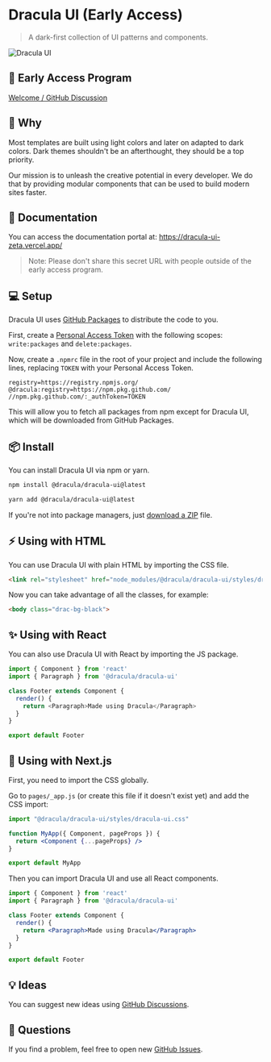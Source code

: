 # Dracula UI (Early Access)

> A dark-first collection of UI patterns and components.

![Dracula UI](https://user-images.githubusercontent.com/398893/111241824-24571f00-85bb-11eb-86fc-15836ac703c6.png)

## :tada: Early Access Program

[Welcome / GitHub Discussion](https://github.com/dracula/dracula-ui/discussions/17)

## :thinking: Why

Most templates are built using light colors and later on adapted to dark colors. Dark themes shouldn't be an afterthought, they should be a top priority.

Our mission is to unleash the creative potential in every developer. We do that by providing modular components that can be used to build modern sites faster.

## :book: Documentation

You can access the documentation portal at: https://dracula-ui-zeta.vercel.app/

> Note: Please don't share this secret URL with people outside of the early access program.

## :computer: Setup

Dracula UI uses [GitHub Packages](https://github.com/features/packages) to distribute the code to you.

First, create a [Personal Access Token](https://github.com/settings/tokens/new) with the following scopes: `write:packages` and `delete:packages`.

Now, create a `.npmrc` file in the root of your project and include the following lines, replacing `TOKEN` with your Personal Access Token.

```
registry=https://registry.npmjs.org/
@dracula:registry=https://npm.pkg.github.com/
//npm.pkg.github.com/:_authToken=TOKEN
```

This will allow you to fetch all packages from npm except for Dracula UI, which will be downloaded from GitHub Packages.

## :package: Install

You can install Dracula UI via npm or yarn.

```bash
npm install @dracula/dracula-ui@latest

yarn add @dracula/dracula-ui@latest
```

If you're not into package managers, just [download a ZIP](https://github.com/dracula/dracula-ui/archive/master.zip) file.

## :zap: Using with HTML

You can use Dracula UI with plain HTML by importing the CSS file.

```html
<link rel="stylesheet" href="node_modules/@dracula/dracula-ui/styles/dracula-ui.css" />
```

Now you can take advantage of all the classes, for example:

```html
<body class="drac-bg-black">
```

## :sparkles: Using with React

You can also use Dracula UI with React by importing the JS package.

```js
import { Component } from 'react'
import { Paragraph } from '@dracula/dracula-ui'

class Footer extends Component {
  render() {
    return <Paragraph>Made using Dracula</Paragraph>
  }
}

export default Footer
```

## :rocket: Using with Next.js

First, you need to import the CSS globally.

Go to `pages/_app.js` (or create this file if it doesn't exist yet) and add the CSS import:

```jsx
import "@dracula/dracula-ui/styles/dracula-ui.css"

function MyApp({ Component, pageProps }) {
  return <Component {...pageProps} />
}

export default MyApp
```

Then you can import Dracula UI and use all React components.

```jsx
import { Component } from 'react'
import { Paragraph } from '@dracula/dracula-ui'

class Footer extends Component {
  render() {
    return <Paragraph>Made using Dracula</Paragraph>
  }
}

export default Footer
```

## :bulb: Ideas

You can suggest new ideas using [GitHub Discussions](https://github.com/dracula/dracula-ui/discussions).

## :wave: Questions

If you find a problem, feel free to open new [GitHub Issues](https://github.com/dracula/dracula-ui/issues).
